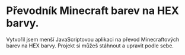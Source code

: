 # Převodník Minecraft barev na HEX barvy.
Vytvořil jsem menší JavaScriptovou aplikaci na převod Minecraftových barev na HEX barvy.
Projekt si můžeš stáhnout a upravit podle sebe.
